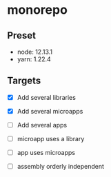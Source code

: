 monorepo
=

## Preset
- node: 12.13.1
- yarn: 1.22.4

## Targets
- [x] Add several libraries
- [x] Add several microapps
- [ ] Add several apps

- [ ] microapp uses a library
- [ ] app uses microapps

- [ ] assembly orderly independent

